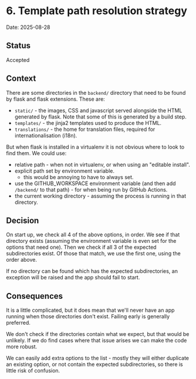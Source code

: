 # 6. Template path resolution strategy

Date: 2025-08-28

## Status

Accepted

## Context

There are some directories in the `backend/` directory that need to be found by flask
and flask extensions. These are:

- `static/` - the images, CSS and javascript served alongside the HTML generated by flask.
  Note that some of this is generated by a build step.
- `templates/` - the jinja2 templates used to produce the HTML.
- `translations/` - the home for translation files, required for internationalisation (i18n).

But when flask is installed in a virtualenv it is not obvious
where to look to find them. We could use:

- relative path - when not in virtualenv, or when using an "editable install".
- explicit path set by environment variable.
  - this would be annoying to have to always set.
- use the GITHUB_WORKSPACE environment variable (and then add `/backend/` to that path) - for when being run by GitHub Actions.
- the current working directory - assuming the process is running in that directory.

## Decision

On start up, we check all 4 of the above options, in order. We see if that directory exists
(assuming the environment variable is even set for the options that need one). Then we check
if all 3 of the expected subdirectories exist. Of those that match, we use the first one,
using the order above.

If no directory can be found which has the expected subdirectories, an exception will
be raised and the app should fail to start.

## Consequences

It is a little complicated, but it does mean that we'll never have an app running when
those directories don't exist. Failing early is generally preferred.

We don't check if the directories contain what we expect, but that would be unlikely. If
we do find cases where that issue arises we can make the code more robust.

We can easily add extra options to the list - mostly they will either duplicate an existing
option, or not contain the expected subdirectories, so there is little risk of confusion.
